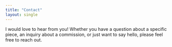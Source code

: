 ```yaml
---
title: "Contact"
layout: single
---
```


I would love to hear from you! Whether you have a question about a specific piece, an inquiry about a commission, or just want to say hello, please feel free to reach out.